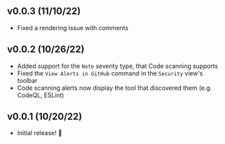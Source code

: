 ## v0.0.3 (11/10/22)

- Fixed a rendering issue with comments

## v0.0.2 (10/26/22)

- Added support for the `Note` severity type, that Code scanning supports
- Fixed the `View Alerts in GitHub` command in the `Security` view's toolbar
- Code scanning alerts now display the tool that discovered them (e.g. CodeQL, ESLint)

## v0.0.1 (10/20/22)

- Initial release! 🚀
